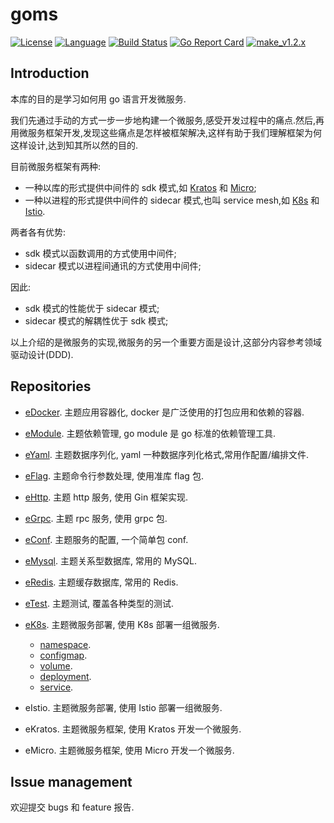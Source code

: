 # goms  

[![License](http://img.shields.io/badge/license-mit-blue.svg?style=flat-square)](https://raw.githubusercontent.com/labstack/echo/master/LICENSE) [![Language](https://img.shields.io/badge/language-go-blue.svg)](https://golang.org/) [![Build Status](http://img.shields.io/travis/fuwensun/goms.svg?style=flat-square)](https://travis-ci.org/fuwensun/goms) [![Go Report Card](https://goreportcard.com/badge/github.com/fuwensun/goms)](https://goreportcard.com/report/github.com/fuwensun/goms) [![make_v1.2.x](https://github.com/fuwensun/goms/workflows/make_v1.2.x/badge.svg)](https://github.com/fuwensun/goms/actions?query=workflow%3Amake_v1.2.x)



## Introduction

本库的目的是学习如何用 go 语言开发微服务.

我们先通过手动的方式一步一步地构建一个微服务,感受开发过程中的痛点.然后,再用微服务框架开发,发现这些痛点是怎样被框架解决,这样有助于我们理解框架为何这样设计,达到知其所以然的目的.

目前微服务框架有两种:
- 一种以库的形式提供中间件的 sdk 模式,如 [Kratos][15] 和 [Micro][16];
- 一种以进程的形式提供中间件的 sidecar 模式,也叫 service mesh,如 [K8s][17] 和 [Istio][18].

两者各有优势:
- sdk 模式以函数调用的方式使用中间件;
- sidecar 模式以进程间通讯的方式使用中间件;

因此:
- sdk 模式的性能优于 sidecar 模式;
- sidecar 模式的解耦性优于 sdk 模式;

以上介绍的是微服务的实现,微服务的另一个重要方面是设计,这部分内容参考领域驱动设计(DDD).

## Repositories

- [eDocker][22].  主题应用容器化, docker 是广泛使用的打包应用和依赖的容器.

- [eModule][21].  主题依赖管理, go module 是 go 标准的依赖管理工具.

- [eYaml][23].  主题数据序列化, yaml 一种数据序列化格式,常用作配置/编排文件.

- [eFlag][24].  主题命令行参数处理, 使用准库 flag 包.

- [eHttp][25].  主题 http 服务, 使用 Gin 框架实现.

- [eGrpc][26].  主题 rpc 服务, 使用 grpc 包.

- [eConf][27].  主题服务的配置, 一个简单包 conf.

- [eMysql][28].  主题关系型数据库, 常用的 MySQL.

- [eRedis][29].  主题缓存数据库, 常用的 Redis.

- [eTest][30].  主题测试, 覆盖各种类型的测试.

- [eK8s][31].  主题微服务部署, 使用 K8s 部署一组微服务.

    - [namespace][311].
    - [configmap][312].
    - [volume][313].
    - [deployment][314].
    - [service][315].

- eIstio.  主题微服务部署, 使用 Istio 部署一组微服务.

- eKratos.  主题微服务框架, 使用 Kratos 开发一个微服务.

- eMicro.  主题微服务框架, 使用 Micro 开发一个微服务.

## Issue management

欢迎提交 bugs 和 feature 报告.

[15]:https://github.com/bilibili/kratos
[16]:https://github.com/micro/micro
[17]:https://github.com/kubernetes/kubernetes
[18]:https://github.com/istio/istio

[21]:https://github.com/fuwensun/goms/tree/master/eModule
[22]:https://github.com/fuwensun/goms/tree/master/eDocker
[23]:https://github.com/fuwensun/goms/tree/master/eYaml
[24]:https://github.com/fuwensun/goms/tree/master/eFlag
[25]:https://github.com/fuwensun/goms/tree/master/eHttp
[26]:https://github.com/fuwensun/goms/tree/master/eGrpc
[27]:https://github.com/fuwensun/goms/tree/master/eConf
[28]:https://github.com/fuwensun/goms/tree/master/eMysql
[29]:https://github.com/fuwensun/goms/tree/master/eRedis
[30]:https://github.com/fuwensun/goms/tree/master/eTest
[31]:https://github.com/fuwensun/goms/tree/master/eK8s


[311]:https://github.com/fuwensun/goms/tree/master/eK8s/namespace
[312]:https://github.com/fuwensun/goms/tree/master/eK8s/configmap
[313]:https://github.com/fuwensun/goms/tree/master/eK8s/volume
[314]:https://github.com/fuwensun/goms/tree/master/eK8s/deployment
[315]:https://github.com/fuwensun/goms/tree/master/eK8s/service